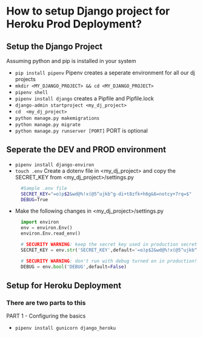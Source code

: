 # How to setup Django project for Heroku Prod Deployment?

## Setup the Django Project

Assuming python and pip is installed in your system<br>

- `pip install pipenv` Pipenv creates a seperate environment for all our dj projects<br>
- `mkdir <MY_DJANGO_PROJECT> && cd <MY_DJANGO_PROJECT>`
- `pipenv shell`
- `pipenv install django` creates a Pipfile and Pipfile.lock
- `django-admin startproject <my_dj_project>`
- `cd  <my_dj_project>`
- `python manage.py makemigrations`
- `python manage.py migrate`
- `python manage.py runserver [PORT]` PORT is optional

## Seperate the DEV and PROD environment

- `pipenv install django-environ`
- `touch .env` Create a dotenv file in <my_dj_project> and copy the SECRET_KEY from <my_dj_project>/settings.py
  ```bash
    #Sample .env file
    SECRET_KEY="=o)p$2&wd@%!x(@5^ujkb^g-di+t8zfk+h6g&6=notcy+7rq=$"
    DEBUG=True
  ```
- Make the following changes in <my_dj_project>/settings.py
  ```python
    import environ
    env = environ.Env()
    environ.Env.read_env()

    # SECURITY WARNING: keep the secret key used in production secret!
    SECRET_KEY = env.str('SECRET_KEY',default='=o)p$2&wd@%!x(@5^ujkb^g-di+t8zfk+h6g&6=notcy+7rq=$')

    # SECURITY WARNING: don't run with debug turned on in production!
    DEBUG = env.bool('DEBUG',default=False)
  ```

## Setup for Heroku Deployment
### There are two parts to this
PART 1 - Configuring the basics
- `pipenv install gunicorn django_heroku` 

